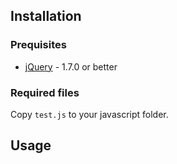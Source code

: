 Installation
------------

### Prequisites

 * [jQuery](http://www.jquery.com) - 1.7.0 or better
 
### Required files

Copy `test.js` to your javascript folder.


Usage
-----